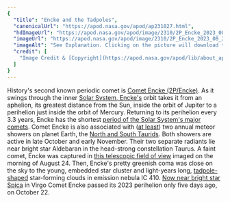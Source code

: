 ```yaml
---
{
  "title": "Encke and the Tadpoles",
  "canonicalUrl": "https://apod.nasa.gov/apod/ap231027.html",
  "hdImageUrl": "https://apod.nasa.gov/apod/image/2310/2P_Encke_2023_08_24JuneLake_California_USA_DEBartlett.jpg",
  "imageUrl": "https://apod.nasa.gov/apod/image/2310/2P_Encke_2023_08_24JuneLake_California_USA_DEBartlett1024.jpg",
  "imageAlt": "See Explanation. Clicking on the picture will download the highest resolution version available.",
  "credit": [
    "Image Credit & [Copyright](https://apod.nasa.gov/apod/lib/about_apod.html#srapply): [Dan Bartlett](https://www.astrobin.com/users/h2ologg/)"
  ]
}
---
```


History's second known periodic comet is [Comet Encke (2P/Encke)](https://en.wikipedia.org/wiki/Comet_Encke). As it swings through the inner [Solar System, Encke's](https://science.nasa.gov/solar-system/comets/2p-encke/) orbit takes it from an aphelion, its greatest distance from the Sun, inside the orbit of Jupiter to a perihelion just inside the orbit of Mercury. Returning to its perihelion every 3.3 years, Encke has the shortest [period of the Solar System's major comets](https://en.wikipedia.org/wiki/List_of_numbered_comets). Comet Encke is also associated with ([at least](https://ui.adsabs.harvard.edu/abs/2017A%26A...605A..68S/abstract)) two annual meteor showers on planet Earth, the [North and South Taurids](https://earthsky.org/astronomy-essentials/taurid-meteors-all-you-need-to-know/). Both showers are active in late October and early November. Their two separate radiants lie near bright star Aldebaran in the head-strong constellation Taurus. A faint comet, Encke was captured in [this telescopic field of view](https://www.astrobin.com/jurom7/C/) imaged on the morning of August 24. Then, Encke's pretty greenish coma was close on the sky to the young, embedded star cluster and light-years long, [tadpole-shaped](https://apod.nasa.gov/apod/ap200618.html) star-forming clouds in emission nebula IC 410. [Now near bright star Spica](https://theskylive.com/encke-info) in Virgo Comet Encke passed its 2023 perihelion only five days ago, on October 22.
